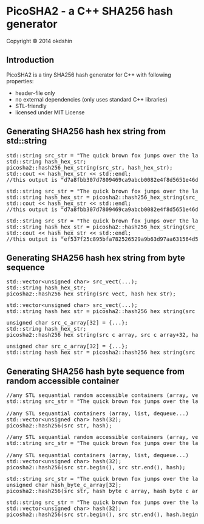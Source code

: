 # PicoSHA2 - a C++ SHA256 hash generator

Copyright &copy; 2014 okdshin

## Introduction

PicoSHA2 is a tiny SHA256 hash generator for C++ with following properties:

- header-file only
- no external dependencies (only uses standard C++ libraries)
- STL-friendly
- licensed under MIT License


## Generating SHA256 hash hex string from std::string

<pre>
std::string src_str = "The quick brown fox jumps over the lazy dog";
std::string hash_hex_str;
picosha2::hash256_hex_string(src_str, hash_hex_str);
std::cout &lt;&lt; hash_hex_str &lt;&lt; std::endl;
//this output is "d7a8fbb307d7809469ca9abcb0082e4f8d5651e46d3cdb762d02d0bf37c9e592"
</pre>

<pre>
std::string src_str = "The quick brown fox jumps over the lazy dog";
std::string hash_hex_str = picosha2::hash256_hex_string(src_str);
std::cout &lt;&lt; hash_hex_str &lt;&lt; std::endl;
//this output is "d7a8fbb307d7809469ca9abcb0082e4f8d5651e46d3cdb762d02d0bf37c9e592"
</pre>

<pre>
std::string src_str = "The quick brown fox jumps over the lazy dog.";//add '.'
std::string hash_hex_str = picosha2::hash256_hex_string(src_str.begin(), src_str.end());
std::cout &lt;&lt; hash_hex_str &lt;&lt; std::endl;
//this output is "ef537f25c895bfa782526529a9b63d97aa631564d5d789c2b765448c8635fb6c"
</pre>


## Generating SHA256 hash hex string from byte sequence

<pre>
std::vector&lt;unsigned char&gt; src_vect(...);
std::string hash_hex_str;
picosha2::hash256_hex_string(src_vect, hash_hex_str);
</pre>

<pre>
std::vector&lt;unsigned char&gt; src_vect(...);
std::string hash_hex_str = picosha2::hash256_hex_string(src_vect);
</pre>

<pre>
unsigned char src_c_array[32] = {...};
std::string hash_hex_str;
picosha2::hash256_hex_string(src_c_array, src_c_array+32, hash_hex_str);
</pre>

<pre>
unsigned char src_c_array[32] = {...};
std::string hash_hex_str = picosha2::hash256_hex_string(src_c_array, src_c_array+32);
</pre>


## Generating SHA256 hash byte sequence from random accessible container

<pre>
//any STL sequantial random accessible containers (array, vector, dequeue...)
std::string src_str = "The quick brown fox jumps over the lazy dog";

//any STL sequantial containers (array, list, dequeue...)
std::vector&lt;unsigned char&gt; hash(32); 
picosha2::hash256(src_str, hash);
</pre>

<pre>
//any STL sequantial random accessible containers (array, vector, dequeue...)
std::string src_str = "The quick brown fox jumps over the lazy dog";

//any STL sequantial containers (array, list, dequeue...)
std::vector&lt;unsigned char&gt; hash(32);
picosha2::hash256(src_str.begin(), src_str.end(), hash);
</pre>

<pre>
std::string src_str = "The quick brown fox jumps over the lazy dog";
unsigned char hash_byte_c_array[32]; 
picosha2::hash256(src_str, hash_byte_c_array, hash_byte_c_array+32);
</pre>

<pre>
std::string src_str = "The quick brown fox jumps over the lazy dog";
std::vector&lt;unsigned char&gt; hash(32);
picosha2::hash256(src_str.begin(), src_str.end(), hash.begin(), hash.end());
</pre>
